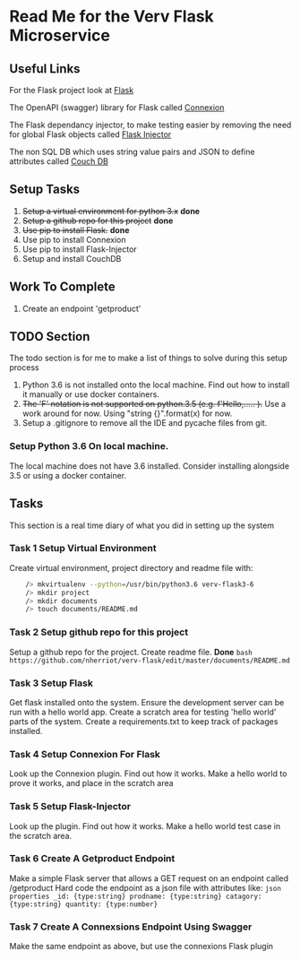 # Read Me for the Verv Flask Microservice

## Useful Links

For the Flask project look at [Flask](http://flask.pocoo.org)

The OpenAPI (swagger) library for Flask called [Connexion](http://connexion.readthedocs.io/en/latest)

The Flask dependancy injector, to make testing easier by removing the need for global Flask objects called [Flask Injector](http://pypi.org/project/Flask-Injector)

The non SQL DB which uses string value pairs and JSON to define attributes called [Couch DB](http://couchdb.apache.org/)

## Setup Tasks

1. ~~Setup a virtual environment for python 3.x~~ **done**
2. ~~Setup a github repo for this project~~ **done**
2. ~~Use pip to install Flask.~~ **done**
3. Use pip to install Connexion
4. Use pip to install Flask-Injector
5. Setup and install CouchDB

## Work To Complete
1. Create an endpoint 'getproduct'

## TODO Section
The todo section is for me to make a list of things to solve during this setup process
1) Python 3.6 is not installed onto the local machine. Find out how to install it manually or use docker containers.
2) ~~The 'F' notation is not supported on python.3.5 (e.g. f'Hello,..... ).~~ Use a work around for now. Using "string {}".format(x) for now.
3) Setup a .gitignore to remove all the IDE and pycache files from git.


### Setup Python 3.6 On local machine.
The local machine does not have 3.6 installed. Consider installing alongside 3.5 or using
a docker container.

## Tasks
This section is a real time diary of what you did in setting up the system

### Task 1 Setup Virtual Environment
Create virtual environment, project directory and readme file with:

``` bash
	/> mkvirtualenv --python=/usr/bin/python3.6 verv-flask3-6
	/> mkdir project
	/> mkdir documents
	/> touch documents/README.md
```

### Task 2 Setup github repo for this project
Setup a github repo for the project.
Create readme file.
**Done**
`bash
https://github.com/nherriot/verv-flask/edit/master/documents/README.md
`


### Task 3 Setup Flask
Get flask installed onto the system.
Ensure the development server can be run with a hello world app.
Create a scratch area for testing 'hello world' parts of the system.
Create a requirements.txt to keep track of packages installed.

### Task 4 Setup Connexion For Flask
Look up the Connexion plugin.
Find out how it works.
Make a hello world to prove it works, and place in the scratch area

### Task 5 Setup Flask-Injector
Look up the plugin.
Find out how it works.
Make a hello world test case in the scratch area.

### Task 6 Create A Getproduct Endpoint
Make a simple Flask server that allows a GET request on an endpoint called /getproduct
Hard code the endpoint as a json file with attributes like:
`json
   properties
      _id: {type:string}
      prodname: {type:string}
      catagory: {type:string}
      quantity: {type:number}
`

### Task 7 Create A Connexsions Endpoint Using Swagger
Make the same endpoint as above, but use the connexions Flask plugin

